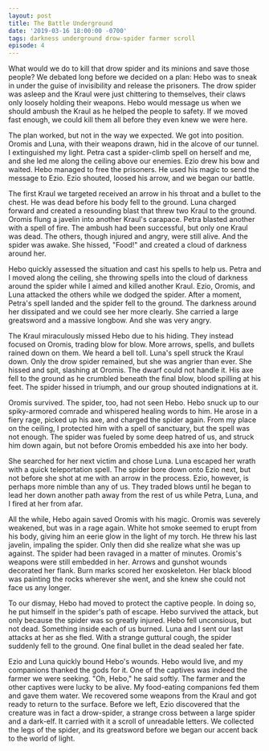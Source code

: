 ```yaml
---
layout: post
title: The Battle Underground
date: '2019-03-16 18:00:00 -0700'
tags: darkness underground drow-spider farmer scroll
episode: 4
---
```

What would we do to kill that drow spider and its minions and save those people? We debated long before we decided on a plan: Hebo was to sneak in under the guise of invisibility and release the prisoners. The drow spider was asleep and the Kraul were just chittering to themselves, their claws only loosely holding their weapons. Hebo would message us when we should ambush the Kraul as he helped the people to safety. If we moved fast enough, we could kill them all before they even knew we were here. 

The plan worked, but not in the way we expected. We got into position. Oromis and Luna, with their weapons drawn, hid in the alcove of our tunnel. I extinguished my light. Petra cast a spider-climb spell on herself and me, and she led me along the ceiling above our enemies. Ezio drew his bow and waited. Hebo managed to free the prisoners. He used his magic to send the message to Ezio. Ezio shouted, loosed his arrow, and we began our battle.

The first Kraul we targeted received an arrow in his throat and a bullet to the chest. He was dead before his body fell to the ground. Luna charged forward and created a resounding blast that threw two Kraul to the ground. Oromis flung a javelin into another Kraul's carapace. Petra blasted another with a spell of fire. The ambush had been successful, but only one Kraul was dead. The others, though injured and angry, were still alive. And the spider was awake. She hissed, "Food!" and created a cloud of darkness around her.

Hebo quickly assessed the situation and cast his spells to help us. Petra and I moved along the ceiling, she throwing spells into the cloud of darkness around the spider while I aimed and killed another Kraul. Ezio, Oromis, and Luna attacked the others while we dodged the spider. After a moment, Petra's spell landed and the spider fell to the ground. The darkness around her dissipated and we could see her more clearly. She carried a large greatsword and a massive longbow. And she was very angry.

The Kraul miraculously missed Hebo due to his hiding. They instead focused on Oromis, trading blow for blow. More arrows, spells, and bullets rained down on them. We heard a bell toll. Luna's spell struck the Kraul down. Only the drow spider remained, but she was angrier than ever. She hissed and spit, slashing at Oromis. The dwarf could not handle it. His axe fell to the ground as he crumbled beneath the final blow, blood spilling at his feet. The spider hissed in triumph, and our group shouted indignations at it.

Oromis survived. The spider, too, had not seen Hebo. Hebo snuck up to our spiky-armored comrade and whispered healing words to him. He arose in a fiery rage, picked up his axe, and charged the spider again. From my place on the ceiling, I protected him with a spell of sanctuary, but the spell was not enough. The spider was fueled by some deep hatred of us, and struck him down again, but not before Oromis embedded his axe into her body. 

She searched for her next victim and chose Luna. Luna escaped her wrath with a quick teleportation spell. The spider bore down onto Ezio next, but not before she shot at me with an arrow in the process. Ezio, however, is perhaps more nimble than any of us. They traded blows until he began to lead her down another path away from the rest of us while Petra, Luna, and I fired at her from afar.

All the while, Hebo again saved Oromis with his magic. Oromis was severely weakened, but was in a rage again. White hot smoke seemed to erupt from his body, giving him an eerie glow in the light of my torch. He threw his last javelin, impaling the spider. Only then did she realize what she was up against. The spider had been ravaged in a matter of minutes. Oromis's weapons were still embedded in her. Arrows and gunshot wounds decorated her flank. Burn marks scored her exoskeleton. Her black blood was painting the rocks wherever she went, and she knew she could not face us any longer.

To our dismay, Hebo had moved to protect the captive people. In doing so, he put himself in the spider's path of escape. Hebo survived the attack, but only because the spider was so greatly injured. Hebo fell unconsious, but not dead. Something inside each of us burned. Luna and I sent our last attacks at her as she fled. With a strange guttural cough, the spider suddenly fell to the ground. One final bullet in the dead sealed her fate.

Ezio and Luna quickly bound Hebo's wounds. Hebo would live, and my companions thanked the gods for it. One of the captives was indeed the farmer we were seeking. "Oh, Hebo," he said softly. The farmer and the other captives were lucky to be alive. My food-eating companions fed them and gave them water. We recovered some weapons from the Kraul and got ready to return to the surface. Before we left, Ezio discovered that the creature was in fact a drow-spider, a strange cross between a large spider and a dark-elf. It carried with it a scroll of unreadable letters. We collected the legs of the spider, and its greatsword before we began our accent back to the world of light.
